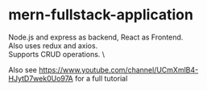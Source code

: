 # mern-fullstack-application

Node.js and express as backend, React as Frontend. \
Also uses redux and axios. \
Supports CRUD operations. \\

Also see https://www.youtube.com/channel/UCmXmlB4-HJytD7wek0Uo97A for a full tutorial
